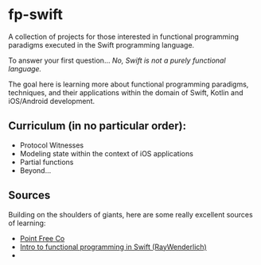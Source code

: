 # fp-swift

A collection of projects for those interested in functional programming paradigms executed in the Swift programming language.

To answer your first question... _No, Swift is not a purely functional language._

The goal here is learning more about functional programming paradigms, techniques, and their applications within the domain of Swift, Kotlin and iOS/Android development.

## Curriculum (in no particular order):

- Protocol Witnesses
- Modeling state within the context of iOS applications
- Partial functions
- Beyond...

## Sources

Building on the shoulders of giants, here are some really excellent sources of learning:

- [Point Free Co](https://www.pointfree.co/)
- [Intro to functional programming in Swift (RayWenderlich)](https://www.raywenderlich.com/9222-an-introduction-to-functional-programming-in-swift)
-
